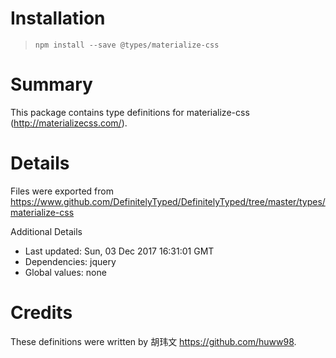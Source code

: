 # Installation
> `npm install --save @types/materialize-css`

# Summary
This package contains type definitions for materialize-css (http://materializecss.com/).

# Details
Files were exported from https://www.github.com/DefinitelyTyped/DefinitelyTyped/tree/master/types/materialize-css

Additional Details
 * Last updated: Sun, 03 Dec 2017 16:31:01 GMT
 * Dependencies: jquery
 * Global values: none

# Credits
These definitions were written by  胡玮文 <https://github.com/huww98>.
